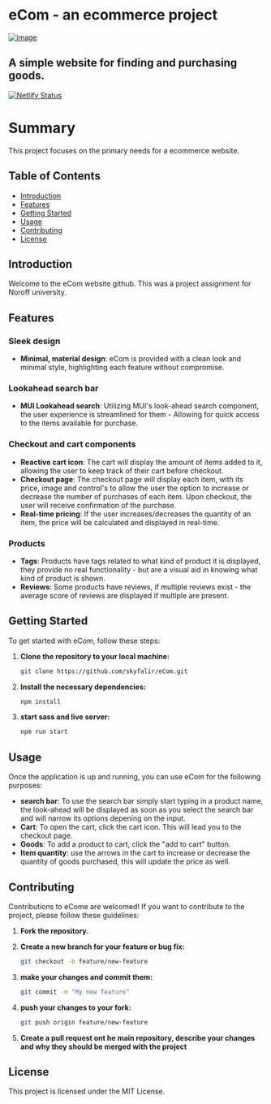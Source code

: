 # eCom - an ecommerce project
[![image](https://i.gyazo.com/240457d6b5c19729ca4b6810349bc38c.jpg)](https://lighthearted-frangipane-039922.netlify.app)
## A simple website for finding and purchasing goods.
[![Netlify Status](https://api.netlify.com/api/v1/badges/293a5253-497a-411d-8332-289043ad976e/deploy-status)](https://app.netlify.com/sites/lighthearted-frangipane-039922/deploys)


# Summary

This project focuses on the primary needs for a ecommerce website.

## Table of Contents

- [Introduction](#introduction)
- [Features](#features)
- [Getting Started](#getting-started)
- [Usage](#usage)
- [Contributing](#contributing)
- [License](#license)

## Introduction

Welcome to the eCom website github.
This was a project assignment for Noroff university.

## Features

### Sleek design

- **Minimal, material design**: eCom is provided with a clean look and minimal style, highlighting each feature without compromise.

### Lookahead search bar

- **MUI Lookahead search**: Utilizing MUI's look-ahead search component, the user experience is streamlined for them - Allowing for quick access to the items available for purchase.

### Checkout and cart components

- **Reactive cart icon**:  The cart will display the amount of items added to it, allowing the user to keep track of their cart before checkout.
- **Checkout page**: The checkout page will display each item, with its price, image and control's to allow the user the option to increase or decrease the number of purchases of each item. Upon checkout, the user will receive confirmation of the purchase.
- **Real-time pricing**: If the user increases/decreases the quantity of an item, the price will be calculated and displayed in real-time.

### Products

- **Tags**: Products have tags related to what kind of product it is displayed, they provide no real functionality - but are a visual aid in knowing what kind of product is shown.
- **Reviews**: Some products have reviews, if multiple reviews exist - the average score of reviews are displayed if multiple are present.

## Getting Started

To get started with eCom, follow these steps:

1. **Clone the repository to your local machine:**

   ```bash
   git clone https://github.com/skyfalir/eCom.git
   ```

2. **Install the necessary dependencies:**

    ```bash
    npm install
    ```

3. **start sass and live server:**

    ```bash
    npm run start
    ```

## Usage

Once the application is up and running, you can use eCom for the following purposes:

- **search bar**: To use the search bar simply start typing in a product name, the look-ahead will be displayed as soon as you select the search bar and will narrow its options depening on the input.
- **Cart**: To open the cart, click the cart icon. This will lead you to the checkout page.
- **Goods**: To add a product to cart, click the "add to cart" button.
- **Item quantity**: use the arrows in the cart to increase or decrease the quantity of goods purchased, this will update the price as well.

## Contributing

Contributions to eCome are welcomed! If you want to contribute to the project, please follow these guidelines:

1. **Fork the repository.**

2. **Create a new branch for your feature or bug fix:**

   ```bash
   git checkout -b feature/new-feature
   ```

2. **make your changes and commit them:**

    ```bash
    git commit -m "My new feature"
    ```

4. **push your changes to your fork:**

    ```bash
    git push origin feature/new-feature
    ```

5. **Create a pull request ont he main repository, describe your changes and why they should be merged with the project**

## License
This project is licensed under the MIT License.
